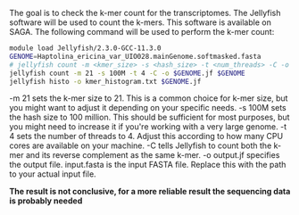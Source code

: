 The goal is to check the k-mer count for the transcriptomes. The Jellyfish software will be used to count the k-mers. This software is available on SAGA. The following command will be used to perform the k-mer count:

```bash
module load Jellyfish/2.3.0-GCC-11.3.0  
GENOME=Haptolina_ericina_var_UIO028.mainGenome.softmasked.fasta
# jellyfish count -m <kmer_size> -s <hash_size> -t <num_threads> -C -o <output_file> <input_fasta_file>
jellyfish count -m 21 -s 100M -t 4 -C -o $GENOME.jf $GENOME
jellyfish histo -o kmer_histogram.txt $GENOME.jf

``` 
-m 21 sets the k-mer size to 21. This is a common choice for k-mer size, but you might want to adjust it depending on your specific needs.
-s 100M sets the hash size to 100 million. This should be sufficient for most purposes, but you might need to increase it if you're working with a very large genome.
-t 4 sets the number of threads to 4. Adjust this according to how many CPU cores are available on your machine.
-C tells Jellyfish to count both the k-mer and its reverse complement as the same k-mer.
-o output.jf specifies the output file.
input.fasta is the input FASTA file. Replace this with the path to your actual input file.

**The result is not conclusive, for a more reliable result the sequencing data is probably needed**